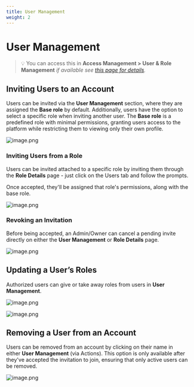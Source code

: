 ```yaml
---
title: User Management
weight: 2
---
```


# User Management

> 💡 You can access this in **Access Management > User & Role Management** *if available see [this page for details](/documentation/cloud-rbac/).*

## Inviting Users to an Account

Users can be invited via the **User Management** section, where they are assigned the **Base role** by default. Additionally, users have the option to select a specific role when inviting another user. The **Base role** is a predefined role with minimal permissions, granting users access to the platform while restricting them to viewing only their own profile.

![image.png](/documentation/cloud/role-based-access-control/user-invitation.png)

### Inviting Users from a Role

Users can be invited attached to a specific role by inviting them through the **Role Details** page - just click on the Users tab and follow the prompts.

Once accepted, they'll be assigned that role's permissions, along with the base role.

![image.png](/documentation/cloud/role-based-access-control/invite-user.png)

### Revoking an Invitation

Before being accepted, an Admin/Owner can cancel a pending invite directly on either the **User Management** or **Role Details** page.

![image.png](/documentation/cloud/role-based-access-control/revoke-invite.png)

## Updating a User’s Roles

Authorized users can give or take away roles from users in **User Management**.

![image.png](/documentation/cloud/role-based-access-control/update-user-role.png)

![image.png](/documentation/cloud/role-based-access-control/update-user-role-edit-dialog.png)

## Removing a User from an Account

Users can be removed from an account by clicking on their name in either **User Management** (via Actions). This option is only available after they've accepted the invitation to join, ensuring that only active users can be removed.

![image.png](/documentation/cloud/role-based-access-control/remove-user.png)
